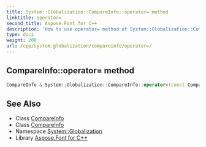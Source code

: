 ```yaml
---
title: System::Globalization::CompareInfo::operator= method
linktitle: operator=
second_title: Aspose.Font for C++
description: 'How to use operator= method of System::Globalization::CompareInfo class in C++.'
type: docs
weight: 200
url: /cpp/system.globalization/compareinfo/operator=/
---
```

## CompareInfo::operator= method




```cpp
CompareInfo & System::Globalization::CompareInfo::operator=(const CompareInfo &)=delete
```

## See Also

* Class [CompareInfo](../)
* Class [CompareInfo](../)
* Namespace [System::Globalization](../../)
* Library [Aspose.Font for C++](../../../)
